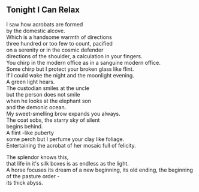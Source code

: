 Tonight I Can Relax
-------------------
I saw how acrobats are formed  
by the domestic alcove.  
Which is a handsome warmth of directions  
three hundred or too few to count, pacified  
on a serenity or in the cosmic defender  
directions of the shoulder, a calculation in your fingers.  
You chirp in the modern office as in a sanguine modern office.  
Some chirp but I protect your broken glass like flint.  
If I could wake the night and the moonlight evening.  
A green light hears.  
The custodian smiles at the uncle  
but the person does not smile  
when he looks at the elephant son  
and the demonic ocean.  
My sweet-smelling brow expands you always.  
The coat sobs, the starry sky of silent  
begins behind.  
A flint -like puberty  
some perch but I perfume your clay like foliage.  
Entertaining the acrobat of her mosaic full of felicity.  
  
The splendor knows this,  
that life in it's silk boxes is as endless as the light.  
A horse focuses its dream of a new beginning, its old ending, the beginning of the pasture order -  
its thick abyss.  
